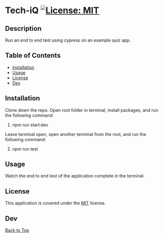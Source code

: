 # Tech-iQ  [![License: MIT](https://img.shields.io/badge/License-MIT-yellow.svg)](https://opensource.org/licenses/MIT)
  
  ## Description 

  Run an end to end test using cypress on an example quiz app.


  ## Table of Contents

  - [Installation](#installation)
  - [Usage](#usage)
  - [License](#license)
  - [Dev](#dev)

  ## Installation

  Clone down the repo. Open root folder in terminal, install packages, and run the following command:

  1. npm run start:dev

  Leave terminal open, open another terminal from the root, and run the following command:
  
  2. npm run test

  ## Usage
  Watch the end to end test of the application complete in the terminal.
  


  ## License
  This application is covered under the [MIT](https://opensource.org/licenses/MIT) license.
  

  ## Dev

  

  [Back to Top](#description)